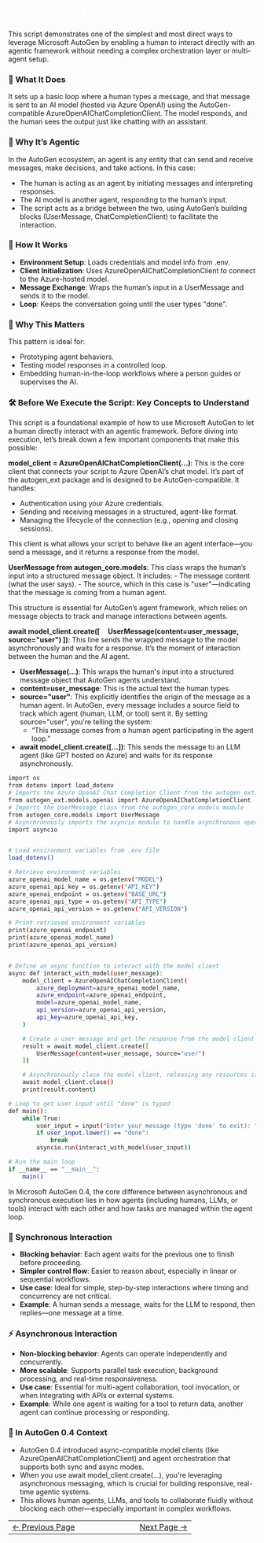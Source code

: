 #
<h1 style="color:white; text-align:center;">
  Enables a human to act as an agent
</h1>
This script demonstrates one of the simplest and most direct ways to leverage Microsoft AutoGen by enabling a human to interact directly with an agentic framework without needing a complex orchestration layer or multi-agent setup.

### 🧠 What It Does
It sets up a basic loop where a human types a message, and that message is sent to an AI model (hosted via Azure OpenAI) using the AutoGen-compatible AzureOpenAIChatCompletionClient. The model responds, and the human sees the output just like chatting with an assistant.

### 🧩 Why It’s Agentic
In the AutoGen ecosystem, an agent is any entity that can send and receive messages, make decisions, and take actions. In this case:
- The human is acting as an agent by initiating messages and interpreting responses.
- The AI model is another agent, responding to the human’s input.
- The script acts as a bridge between the two, using AutoGen’s building blocks (UserMessage, ChatCompletionClient) to facilitate the interaction.

### 🔄 How It Works
- **Environment Setup**: Loads credentials and model info from .env.
- **Client Initialization**: Uses AzureOpenAIChatCompletionClient to connect to the Azure-hosted model.
- **Message Exchange**: Wraps the human’s input in a UserMessage and sends it to the model.
- **Loop**: Keeps the conversation going until the user types "done".

### 🧪 Why This Matters
This pattern is ideal for:
* Prototyping agent behaviors.
* Testing model responses in a controlled loop.
* Embedding human-in-the-loop workflows where a person guides or supervises the AI.


### 🛠️ Before We Execute the Script: Key Concepts to Understand
This script is a foundational example of how to use Microsoft AutoGen to let a human directly interact with an agentic framework. Before diving into execution, let’s break down a few important components that make this possible:

**model_client = AzureOpenAIChatCompletionClient(...)**: This is the core client that connects your script to Azure OpenAI’s chat model. It’s part of the autogen_ext package and is designed to be AutoGen-compatible. It handles:
  * Authentication using your Azure credentials.
  * Sending and receiving messages in a structured, agent-like format.
  * Managing the lifecycle of the connection (e.g., opening and closing sessions).

This client is what allows your script to behave like an agent interface—you send a message, and it returns a response from the model.

**UserMessage from autogen_core.models**: This class wraps the human’s input into a structured message object. It includes:
    - The message content (what the user says).
    - The source, which in this case is "user"—indicating that the message is coming from a human agent.

This structure is essential for AutoGen’s agent framework, which relies on message objects to track and manage interactions between agents.

**await model_client.create([
    UserMessage(content=user_message, source="user")
])**: This line sends the wrapped message to the model asynchronously and waits for a response. It’s the moment of interaction between the human and the AI agent.
* **UserMessage(...)**: This wraps the human's input into a structured message object that AutoGen agents understand.
* **content=user_message**: This is the actual text the human types.
* **source="user"**: This explicitly identifies the origin of the message as a human agent. In AutoGen, every message includes a source field to track which agent (human, LLM, or tool) sent it. By setting source="user", you're telling the system:
    - “This message comes from a human agent participating in the agent loop.”
* **await model_client.create([...])**: This sends the message to an LLM agent (like GPT hosted on Azure) and waits for its response asynchronously.

````bash
import os
from dotenv import load_dotenv
# Imports the Azure OpenAI Chat Completion Client from the autogen_ext.models.openai module
from autogen_ext.models.openai import AzureOpenAIChatCompletionClient  
# Imports the UserMessage class from the autogen_core.models module
from autogen_core.models import UserMessage
# Asynchronously imports the asyncio module to handle asynchronous operations
import asyncio


# Load environment variables from .env file
load_dotenv()

# Retrieve environment variables
azure_openai_model_name = os.getenv("MODEL")
azure_openai_api_key = os.getenv("API_KEY")
azure_openai_endpoint = os.getenv("BASE_URL")
azure_openai_api_type = os.getenv("API_TYPE")
azure_openai_api_version = os.getenv("API_VERSION")

# Print retrieved environment variables
print(azure_openai_endpoint)
print(azure_openai_model_name)
print(azure_openai_api_version)


# Define an async function to interact with the model client
async def interact_with_model(user_message):
    model_client = AzureOpenAIChatCompletionClient(
        azure_deployment=azure_openai_model_name,
        azure_endpoint=azure_openai_endpoint,
        model=azure_openai_model_name,
        api_version=azure_openai_api_version,
        api_key=azure_openai_api_key,
    )

    # Create a user message and get the response from the model client
    result = await model_client.create([
        UserMessage(content=user_message, source="user")
    ])

    # Asynchronously close the model client, releasing any resources it holds
    await model_client.close()
    print(result.content)

# Loop to get user input until "done" is typed
def main():
    while True:
        user_input = input("Enter your message (type 'done' to exit): ").strip()
        if user_input.lower() == "done":
            break
        asyncio.run(interact_with_model(user_input))

# Run the main loop
if __name__ == "__main__":
    main()

````

In Microsoft AutoGen 0.4, the core difference between asynchronous and synchronous execution lies in how agents (including humans, LLMs, or tools) interact with each other and how tasks are managed within the agent loop.

### 🔄 Synchronous Interaction
- **Blocking behavior**: Each agent waits for the previous one to finish before proceeding.
- **Simpler control flow**: Easier to reason about, especially in linear or sequential workflows.
- **Use case**: Ideal for simple, step-by-step interactions where timing and concurrency are not critical.
- **Example**: A human sends a message, waits for the LLM to respond, then replies—one message at a time.

### ⚡ Asynchronous Interaction
- **Non-blocking behavior**: Agents can operate independently and concurrently.
- **More scalable**: Supports parallel task execution, background processing, and real-time responsiveness.
- **Use case**: Essential for multi-agent collaboration, tool invocation, or when integrating with APIs or external systems.
- **Example**: While one agent is waiting for a tool to return data, another agent can continue processing or responding.

### 🧠 In AutoGen 0.4 Context
- AutoGen 0.4 introduced async-compatible model clients (like AzureOpenAIChatCompletionClient) and agent orchestration that supports both sync and async modes.
- When you use await model_client.create(...), you're leveraging asynchronous messaging, which is crucial for building responsive, real-time agentic systems.
- This allows human agents, LLMs, and tools to collaborate fluidly without blocking each other—especially important in complex workflows.

<table width="100%">
  <tr>
    <td align="left" style="white-space: nowrap;">
      <a href="../pages/GettingEnvReady.md">← Previous Page</a>
    </td>
    <td style="width: 100px;"></td> <!-- Blank column for separation -->
    <td align="right" style="white-space: nowrap;">
      <a href="../pages/DirectAgentInteractionMultiTurnFixedTermination.md">Next Page →</a>
    </td>
  </tr>
</table>
